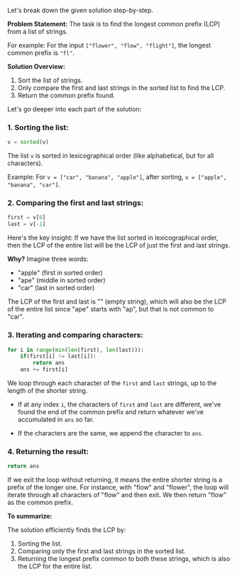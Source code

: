 
Let's break down the given solution step-by-step.

**Problem Statement:** The task is to find the longest common prefix (LCP) from a list of strings. 

For example: 
For the input `["flower", "flow", "flight"]`, the longest common prefix is `"fl"`.

**Solution Overview:**
1. Sort the list of strings.
2. Only compare the first and last strings in the sorted list to find the LCP.
3. Return the common prefix found.

Let's go deeper into each part of the solution:

### 1. Sorting the list:

```python
v = sorted(v)
```

The list `v` is sorted in lexicographical order (like alphabetical, but for all characters). 

Example:
For `v = ["car", "banana", "apple"]`, after sorting, `v = ["apple", "banana", "car"]`.

### 2. Comparing the first and last strings:

```python
first = v[0]
last = v[-1]
```

Here's the key insight: If we have the list sorted in lexicographical order, then the LCP of the entire list will be the LCP of just the first and last strings. 

**Why?**
Imagine three words:
- "apple" (first in sorted order)
- "ape" (middle in sorted order)
- "car" (last in sorted order)

The LCP of the first and last is "" (empty string), which will also be the LCP of the entire list since "ape" starts with "ap", but that is not common to "car".

### 3. Iterating and comparing characters:

```python
for i in range(min(len(first), len(last))):
    if(first[i] != last[i]):
        return ans
    ans += first[i]
```

We loop through each character of the `first` and `last` strings, up to the length of the shorter string. 

- If at any index `i`, the characters of `first` and `last` are different, we've found the end of the common prefix and return whatever we've accumulated in `ans` so far.
  
- If the characters are the same, we append the character to `ans`.

### 4. Returning the result:

```python
return ans
```

If we exit the loop without returning, it means the entire shorter string is a prefix of the longer one. For instance, with "flow" and "flower", the loop will iterate through all characters of "flow" and then exit. We then return "flow" as the common prefix.

**To summarize:**

The solution efficiently finds the LCP by:
1. Sorting the list.
2. Comparing only the first and last strings in the sorted list.
3. Returning the longest prefix common to both these strings, which is also the LCP for the entire list.
